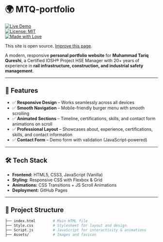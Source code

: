 # 🌍 MTQ-portfolio  

[![Live Demo](https://img.shields.io/badge/Demo-Live-green?style=flat&logo=github)](https://pixelpioneer88-dev.github.io/MTQ-portfolio/)  
[![License: MIT](https://img.shields.io/badge/License-MIT-blue.svg)](LICENSE)  
[![Made with Love](https://img.shields.io/badge/Made%20with-%E2%9D%A4-red)](https://pixelpioneer88-dev.github.io/Portfolio/)  

This site is open source. [Improve this page](https://github.com/PixelPioneer88-dev/MTQ-portfolio).  

A modern, responsive **personal portfolio website** for **Muhammad Tariq Qureshi**, a Certified IOSH® Project HSE Manager with 20+ years of experience in **rail infrastructure, construction, and industrial safety management**.  

---

## 🚀 Features  
- ✅ **Responsive Design** – Works seamlessly across all devices  
- ✅ **Smooth Navigation** – Mobile-friendly burger menu with smooth scrolling  
- ✅ **Animated Sections** – Timeline, certifications, skills, and contact form animations on scroll  
- ✅ **Professional Layout** – Showcases about, experience, certifications, skills, and contact information  
- ✅ **Contact Form** – Demo form with validation (JavaScript-powered)  

---

## 🛠️ Tech Stack  
- **Frontend:** HTML5, CSS3, JavaScript (Vanilla)  
- **Styling:** Responsive CSS with Flexbox & Grid  
- **Animations:** CSS Transitions + JS Scroll Animations  
- **Deployment:** GitHub Pages  

---

## 📂 Project Structure  
```bash
├── index.html        # Main HTML file  
├── Style.css         # Stylesheet for layout and design  
├── Script.js         # JavaScript for interactivity & animations  
├── Assets/           # Images and favicon  

